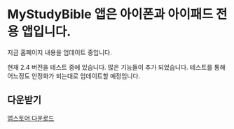 # MyStudyBible 앱은 아이폰과 아이패드 전용 앱입니다.

지금 홈페이지 내용을 업데이트 중입니다.

현재 2.4 버전을 테스트 중에 있습니다. 많은 기능들이 추가 되었습니다.
테스트를 통해 어느정도 안정화가 되는대로 업데이트할 예정입니다.

## 다운받기

[앱스토어 다운로드](https://apps.apple.com/us/app/mystudybible/id6743988874)
